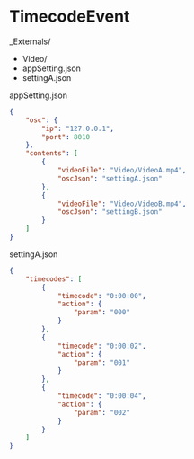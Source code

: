 # TimecodeEvent

_Externals/
- Video/
- appSetting.json
- settingA.json

appSetting.json
```json
{
    "osc": {
        "ip": "127.0.0.1",
        "port": 8010
    },
    "contents": [
        {
            "videoFile": "Video/VideoA.mp4",
            "oscJson": "settingA.json"
        },
        {
            "videoFile": "Video/VideoB.mp4",
            "oscJson": "settingB.json"
        }
    ]
}
```

settingA.json
```json
{
    "timecodes": [
        {
            "timecode": "0:00:00",
            "action": {
                "param": "000"
            }
        },
        {
            "timecode": "0:00:02",
            "action": {
                "param": "001"
            }
        },
        {
            "timecode": "0:00:04",
            "action": {
                "param": "002"
            }
        }
    ]
}
```

